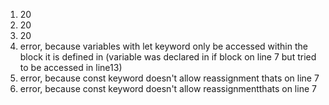 1. 20
2. 20
3. 20
4. error, because variables with let keyword only be accessed within the block it is defined in (variable was declared in if block on line 7 but tried to be accessed in line13)
5. error, because const keyword doesn't allow reassignment thats on line 7
6. error, because const keyword doesn't allow reassignmentthats on line 7
   
